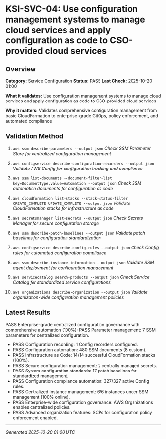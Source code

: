 # KSI-SVC-04: Use configuration management systems to manage cloud services and apply configuration as code to CSO-provided cloud services

## Overview

**Category:** Service Configuration
**Status:** PASS
**Last Check:** 2025-10-20 01:00

**What it validates:** Use configuration management systems to manage cloud services and apply configuration as code to CSO-provided cloud services

**Why it matters:** Validates comprehensive configuration management from basic CloudFormation to enterprise-grade GitOps, policy enforcement, and automated compliance

## Validation Method

1. `aws ssm describe-parameters --output json`
   *Check SSM Parameter Store for centralized configuration management*

2. `aws configservice describe-configuration-recorders --output json`
   *Validate AWS Config for configuration tracking and compliance*

3. `aws ssm list-documents --document-filter-list key=DocumentType,value=Automation --output json`
   *Check SSM automation documents for configuration as code*

4. `aws cloudformation list-stacks --stack-status-filter CREATE_COMPLETE UPDATE_COMPLETE --output json`
   *Validate CloudFormation stacks for infrastructure as code*

5. `aws secretsmanager list-secrets --output json`
   *Check Secrets Manager for secure configuration storage*

6. `aws ssm describe-patch-baselines --output json`
   *Validate patch baselines for configuration standardization*

7. `aws configservice describe-config-rules --output json`
   *Check Config rules for automated configuration compliance*

8. `aws ssm describe-instance-information --output json`
   *Validate SSM agent deployment for configuration management*

9. `aws servicecatalog search-products --output json`
   *Check Service Catalog for standardized service configurations*

10. `aws organizations describe-organization --output json`
   *Validate organization-wide configuration management policies*

## Latest Results

PASS Enterprise-grade centralized configuration governance with comprehensive automation (100%): PASS Parameter management: 7 SSM parameters for centralized configuration.
- PASS Configuration recording: 1 Config recorders configured.
- PASS Configuration automation: 480 SSM documents (8 custom).
- PASS Infrastructure as Code: 14/14 successful CloudFormation stacks (100%).
- PASS Secure configuration management: 2 centrally managed secrets.
- PASS System configuration standards: 17 patch baselines for standardized management.
- PASS Configuration compliance automation: 327/327 active Config rules.
- PASS Centralized instance management: 6/6 instances under SSM management (100% online).
- PASS Enterprise-wide configuration governance: AWS Organizations enables centralized policies.
- PASS Advanced organization features: SCPs for configuration policy enforcement enabled.

---
*Generated 2025-10-20 01:00 UTC*